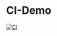# CI-Demo
[![CI](https://github.com/ilonaJefimova/CI-Demo/actions/workflows/blank.yml/badge.svg)](https://github.com/ilonaJefimova/CI-Demo/actions/workflows/blank.yml)
